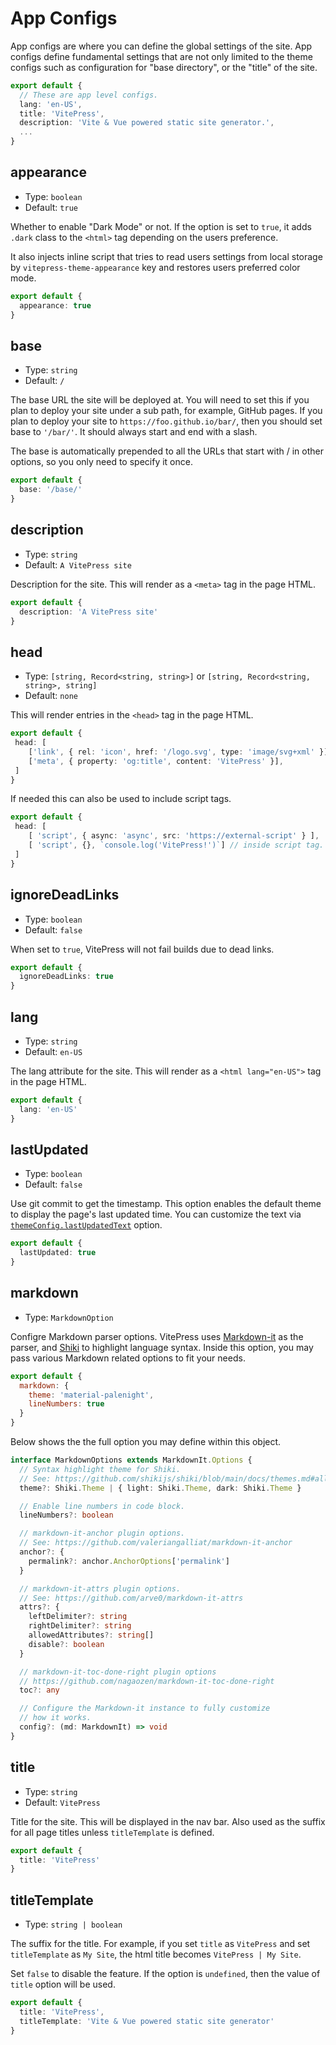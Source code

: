 # App Configs

App configs are where you can define the global settings of the site. App configs define fundamental settings that are not only limited to the theme configs such as configuration for "base directory", or the "title" of the site.

```ts
export default {
  // These are app level configs.
  lang: 'en-US',
  title: 'VitePress',
  description: 'Vite & Vue powered static site generator.',
  ...
}
```

## appearance

- Type: `boolean`
- Default: `true`

Whether to enable "Dark Mode" or not. If the option is set to `true`, it adds `.dark` class to the `<html>` tag depending on the users preference.

It also injects inline script that tries to read users settings from local storage by `vitepress-theme-appearance` key and restores users preferred color mode.

```ts
export default {
  appearance: true
}
```

## base

- Type: `string`
- Default: `/`

The base URL the site will be deployed at. You will need to set this if you plan to deploy your site under a sub path, for example, GitHub pages. If you plan to deploy your site to `https://foo.github.io/bar/`, then you should set base to `'/bar/'`. It should always start and end with a slash.

The base is automatically prepended to all the URLs that start with / in other options, so you only need to specify it once.

```ts
export default {
  base: '/base/'
}
```

## description

- Type: `string`
- Default: `A VitePress site`

Description for the site. This will render as a `<meta>` tag in the page HTML.

```ts
export default {
  description: 'A VitePress site'
}
```

## head

- Type: `[string, Record<string, string>]` or `[string, Record<string, string>, string]`
- Default: `none`

This will render entries in the `<head>` tag in the page HTML.

```ts
export default {
 head: [
    ['link', { rel: 'icon', href: '/logo.svg', type: 'image/svg+xml' }],
    ['meta', { property: 'og:title', content: 'VitePress' }],
 ]
}
```

If needed this can also be used to include script tags.

```ts
export default {
 head: [
    [ 'script', { async: 'async', src: 'https://external-script' } ],
    [ 'script', {}, `console.log('VitePress!')`] // inside script tag.
 ]
}
```

## ignoreDeadLinks

- Type: `boolean`
- Default: `false`

When set to `true`, VitePress will not fail builds due to dead links.

```ts
export default {
  ignoreDeadLinks: true
}
```

## lang

- Type: `string`
- Default: `en-US`

The lang attribute for the site. This will render as a `<html lang="en-US">` tag in the page HTML.

```ts
export default {
  lang: 'en-US'
}
```

## lastUpdated

- Type: `boolean`
- Default: `false`

Use git commit to get the timestamp. This option enables the default theme to display the page's last updated time. You can customize the text via [`themeConfig.lastUpdatedText`](theme-configs#lastupdatedtext) option.

```ts
export default {
  lastUpdated: true
}
```

## markdown

- Type: `MarkdownOption`

Configre Markdown parser options. VitePress uses [Markdown-it](https://github.com/markdown-it/markdown-it) as the parser, and [Shiki](https://shiki.matsu.io/) to highlight language syntax. Inside this option, you may pass various Markdown related options to fit your needs.

```js
export default {
  markdown: {
    theme: 'material-palenight',
    lineNumbers: true
  }
}
```

Below shows the the full option you may define within this object.

```ts
interface MarkdownOptions extends MarkdownIt.Options {
  // Syntax highlight theme for Shiki.
  // See: https://github.com/shikijs/shiki/blob/main/docs/themes.md#all-themes
  theme?: Shiki.Theme | { light: Shiki.Theme, dark: Shiki.Theme }

  // Enable line numbers in code block.
  lineNumbers?: boolean

  // markdown-it-anchor plugin options.
  // See: https://github.com/valeriangalliat/markdown-it-anchor
  anchor?: {
    permalink?: anchor.AnchorOptions['permalink']
  }

  // markdown-it-attrs plugin options.
  // See: https://github.com/arve0/markdown-it-attrs
  attrs?: {
    leftDelimiter?: string
    rightDelimiter?: string
    allowedAttributes?: string[]
    disable?: boolean
  }

  // markdown-it-toc-done-right plugin options
  // https://github.com/nagaozen/markdown-it-toc-done-right
  toc?: any

  // Configure the Markdown-it instance to fully customize
  // how it works.
  config?: (md: MarkdownIt) => void
}
```

## title

- Type: `string`
- Default: `VitePress`

Title for the site. This will be displayed in the nav bar. Also used as the suffix for all page titles unless `titleTemplate` is defined.

```ts
export default {
  title: 'VitePress'
}
```

## titleTemplate

- Type: `string | boolean`

The suffix for the title. For example, if you set `title` as `VitePress` and set `titleTemplate` as `My Site`, the html title becomes `VitePress | My Site`.

Set `false` to disable the feature. If the option is `undefined`, then the value of `title` option will be used.

```ts
export default {
  title: 'VitePress',
  titleTemplate: 'Vite & Vue powered static site generator'
}
```
